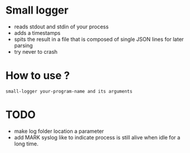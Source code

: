 # Small logger

- reads stdout and stdin of your process
- adds a timestamps
- spits the result in a file that is composed of single JSON lines for later parsing
- try never to crash

# How to use ?

```
small-logger your-program-name and its arguments
```

# TODO

- make log folder location a parameter
- add MARK syslog like to indicate process is still alive when idle for a long time.
